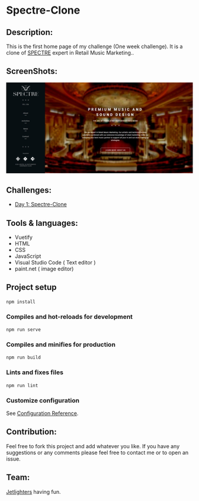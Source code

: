 # Spectre-Clone

## Description:
This is the first home page of my challenge (One week challenge). It is a clone of [SPECTRE](http://spectre-agency.com/) expert in Retail Music Marketing..

## ScreenShots:

<img src="screenshots/1.jpeg" />

## Challenges:
* [Day 1: Spectre-Clone](https://github.com/Abir-Bouhriz/Spectre-Clone)

## Tools & languages:
* Vuetify
* HTML
* CSS
* JavaScript
* Visual Studio Code ( Text editor )
* paint.net ( image editor)


## Project setup
```
npm install
```

### Compiles and hot-reloads for development
```
npm run serve
```

### Compiles and minifies for production
```
npm run build
```

### Lints and fixes files
```
npm run lint
```

### Customize configuration
See [Configuration Reference](https://cli.vuejs.org/config/).

## Contribution:
Feel free to fork this project and add whatever you like. If you have any suggestions or any comments please feel free to contact me or to open an issue.

## Team:
[Jetlighters](https://github.com/JetLightStudio) having fun.
